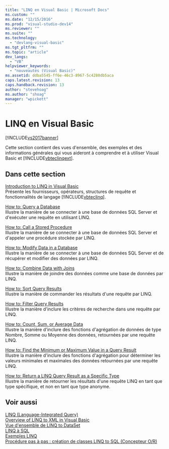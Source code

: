 ```yaml
---
title: "LINQ en Visual Basic | Microsoft Docs"
ms.custom: ""
ms.date: "12/15/2016"
ms.prod: "visual-studio-dev14"
ms.reviewer: ""
ms.suite: ""
ms.technology: 
  - "devlang-visual-basic"
ms.tgt_pltfrm: ""
ms.topic: "article"
dev_langs: 
  - "VB"
helpviewer_keywords: 
  - "nouveautés (Visual Basic)"
ms.assetid: ddba5545-ff6e-46c3-8967-5c4280db5aca
caps.latest.revision: 13
caps.handback.revision: 13
author: "stevehoag"
ms.author: "shoag"
manager: "wpickett"
---
```

# LINQ en Visual Basic
[!INCLUDE[vs2017banner](../../../../csharp/includes/vs2017banner.md)]

Cette section contient des vues d'ensemble, des exemples et des informations générales qui vous aideront à comprendre et à utiliser Visual Basic et [!INCLUDE[vbteclinqext](../../../../csharp/getting-started/includes/vbteclinqext_md.md)].  
  
## Dans cette section  
 [Introduction to LINQ in Visual Basic](../../../../visual-basic/programming-guide/language-features/linq/introduction-to-linq.md)  
 Présente les fournisseurs, opérateurs, structures de requête et fonctionnalités de langage [!INCLUDE[vbteclinq](../../../../csharp/includes/vbteclinq_md.md)].  
  
 [How to: Query a Database](../../../../visual-basic/programming-guide/language-features/linq/how-to-query-a-database-by-using-linq.md)  
 Illustre la manière de se connecter à une base de données SQL Server et d'exécuter une requête en utilisant LINQ.  
  
 [How to: Call a Stored Procedure](../../../../visual-basic/programming-guide/language-features/linq/how-to-call-a-stored-procedure-by-using-linq.md)  
 Illustre la manière de se connecter à une base de données SQL Server et d'appeler une procédure stockée par LINQ.  
  
 [How to: Modify Data in a Database](../../../../visual-basic/programming-guide/language-features/linq/how-to-modify-data-in-a-database-by-using-linq.md)  
 Illustre la manière de se connecter à une base de données SQL Server et de récupérer et modifier des données par LINQ.  
  
 [How to: Combine Data with Joins](../../../../visual-basic/programming-guide/language-features/linq/how-to-combine-data-with-linq-by-using-joins.md)  
 Illustre la manière de joindre des données comme une base de données par LINQ.  
  
 [How to: Sort Query Results](../../../../visual-basic/programming-guide/language-features/linq/how-to-sort-query-results-by-using-linq.md)  
 Illustre la manière de commander les résultats d'une requête par LINQ.  
  
 [How to: Filter Query Results](../../../../visual-basic/programming-guide/language-features/linq/how-to-filter-query-results-by-using-linq.md)  
 Illustre la manière d'inclure les critères de recherche dans une requête par LINQ.  
  
 [How to: Count, Sum, or Average Data](../../../../visual-basic/programming-guide/language-features/linq/how-to-count-sum-or-average-data-by-using-linq.md)  
 Illustre la manière d'inclure des fonctions d'agrégation de données de type Nombre, Somme ou Moyenne des données, retournées par une requête LINQ.  
  
 [How to: Find the Minimum or Maximum Value in a Query Result](../../../../visual-basic/programming-guide/language-features/linq/how-to-find-the-minimum-or-maximum-value-in-a-query-result.md)  
 Illustre la manière d'inclure des fonctions d'agrégation pour déterminer les valeurs minimales et maximales des données retournées par une requête LINQ.  
  
 [How to: Return a LINQ Query Result as a Specific Type](../../../../visual-basic/programming-guide/language-features/linq/how-to-return-a-linq-query-result-as-a-specific-type.md)  
 Illustre la manière de retourner les résultats d'une requête LINQ en tant que type spécifique, et non en tant que type anonyme.  
  
## Voir aussi  
 [LINQ \(Language\-Integrated Query\)](../Topic/LINQ%20\(Language-Integrated%20Query\).md)   
 [Overview of LINQ to XML in Visual Basic](../../../../visual-basic/programming-guide/language-features/xml/overview-of-linq-to-xml.md)   
 [Vue d'ensemble de LINQ to DataSet](../Topic/LINQ%20to%20DataSet%20Overview.md)   
 [LINQ à SQL](../Topic/LINQ%20to%20SQL.md)   
 [Exemples LINQ](../Topic/LINQ%20Samples.md)   
 [Procédure pas à pas : création de classes LINQ to SQL \(Concepteur O\/R\)](../Topic/Walkthrough:%20Creating%20LINQ%20to%20SQL%20Classes%20\(O-R%20Designer\).md)